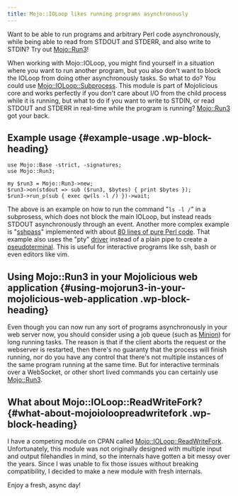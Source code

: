 ```yaml
---
title: Mojo::IOLoop likes running programs asynchronously
---
```


Want to be able to run programs and arbitrary Perl code asynchronously,
while being able to read from STDOUT and STDERR, and also write to
STDIN? Try out [Mojo::Run3](https://metacpan.org/pod/Mojo::Run3)!

When working with Mojo::IOLoop, you might find yourself in a situation
where you want to run another program, but you also don't want to block
the IOLoop from doing other asynchronously tasks. So what to do? You
could use
[Mojo::IOLoop::Subprocess](https://metacpan.org/pod/Mojo::IOLoop::Subprocess).
This module is part of Mojolicious core and works perfectly if you don't
care about I/O from the child process while it is running, but what to
do if you want to write to STDIN, or read STDOUT and STDERR in real-time
while the program is running?
[Mojo::Run3](https://metacpan.org/pod/Mojo::Run3) got your back.

## Example usage {#example-usage .wp-block-heading}

``` wp-block-code
use Mojo::Base -strict, -signatures;
use Mojo::Run3;

my $run3 = Mojo::Run3->new;
$run3->on(stdout => sub ($run3, $bytes) { print $bytes });
$run3->run_p(sub { exec qw(ls -l /) })->wait;
```

The above is an example on how to run the command "`ls -l /`" in a
subprosess, which does not block the main IOLoop, but instead reads
STDOUT asynchronously through an event. Another more complex example is
"[sshpass](https://www.redhat.com/sysadmin/ssh-automation-sshpass)"
implemented with about [80 lines of pure Perl
code](https://github.com/jhthorsen/mojo-run3/blob/main/examples/sshpass).
That example also uses the "pty"
[driver](https://metacpan.org/pod/Mojo::Run3#driver) instead of a plain
pipe to create a
[pseudoterminal](https://man7.org/linux/man-pages/man4/pts.4.html). This
is useful for interactive programs like ssh, bash or even editors like
vim.

## Using Mojo::Run3 in your Mojolicious web application {#using-mojorun3-in-your-mojolicious-web-application .wp-block-heading}

Even though you can now run any sort of programs asynchronously in your
web server now, you should consider using a job queue (such as
[Minion](https://docs.mojolicious.org/Minion)) for long running tasks.
The reason is that if the client aborts the request or the webserver is
restarted, then there's no guaranty that the process will finish
running, nor do you have any control that there's not multiple instances
of the same program running at the same time. But for interactive
terminals over a WebSocket, or other short lived commands you can
certainly use [Mojo::Run3](https://metacpan.org/pod/Mojo::Run3).

## What about Mojo::IOLoop::ReadWriteFork? {#what-about-mojoioloopreadwritefork .wp-block-heading}

I have a competing module on CPAN called
[Mojo::IOLoop::ReadWriteFork](https://metacpan.org/pod/Mojo::IOLoop::ReadWriteFork).
Unfortunately, this module was not originally designed with multiple
input and output filehandles in mind, so the internals have gotten a bit
messy over the years. Since I was unable to fix those issues without
breaking compatibility, I decided to make a new module with fresh
internals.

Enjoy a fresh, async day!
